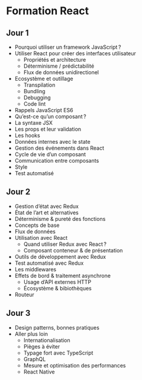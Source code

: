 # Formation React

## Jour 1

- Pourquoi utiliser un framework JavaScript ?
- Utiliser React pour créer des interfaces utilisateur
  - Propriétés et architecture
  - Déterminisme / prédictabilité
  - Flux de données unidirectionel
- Ecosystème et outillage
  - Transpilation
  - Bundling
  - Debugging
  - Code lint
- Rappels JavaScript ES6
- Qu’est-ce qu’un composant ?
- La syntaxe JSX
- Les props et leur validation
- Les hooks
- Données internes avec le state
- Gestion des événements dans React
- Cycle de vie d’un composant
- Communication entre composants
- Style
- Test automatisé

## Jour 2

- Gestion d’état avec Redux
- État de l’art et alternatives
- Déterminisme & pureté des fonctions
- Concepts de base
- Flux de données
- Utilisation avec React
  - Quand utiliser Redux avec React ?
  - Composant conteneur & de présentation
- Outils de développement avec Redux
- Test automatisé avec Redux
- Les middlewares
- Effets de bord & traitement asynchrone
  - Usage d’API externes HTTP
  - Écosystème & bibiothèques
- Routeur

## Jour 3

- Design patterns, bonnes pratiques
- Aller plus loin
  - Internationalisation
  - Pièges à éviter
  - Typage fort avec TypeScript
  - GraphQL
  - Mesure et optimisation des performances
  - React Native
